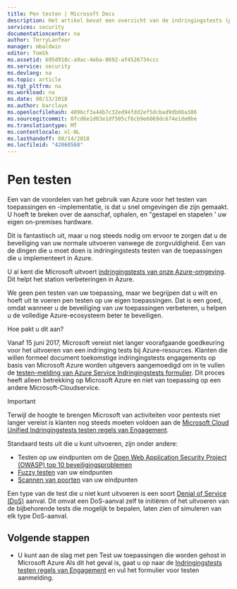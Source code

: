 ```yaml
---
title: Pen testen | Microsoft Docs
description: Het artikel bevat een overzicht van de indringingstests (pentest)-proces en hoe uitvoeren pentest op basis van uw toepassingen die worden uitgevoerd in Azure-infrastructuur.
services: security
documentationcenter: na
author: TerryLanfear
manager: mbaldwin
editor: TomSh
ms.assetid: 695d918c-a9ac-4eba-8692-af4526734ccc
ms.service: security
ms.devlang: na
ms.topic: article
ms.tgt_pltfrm: na
ms.workload: na
ms.date: 08/13/2018
ms.author: barclayn
ms.openlocfilehash: 4096cf3a44b7c32ed94fdd2ef5dcbad9db08a386
ms.sourcegitcommit: 0fcd6e1d03e1df505cf6cb9e6069dc674e1de0be
ms.translationtype: MT
ms.contentlocale: nl-NL
ms.lasthandoff: 08/14/2018
ms.locfileid: "42060568"
---
```

# <a name="pen-testing"></a>Pen testen
Een van de voordelen van het gebruik van Azure voor het testen van toepassingen en -implementatie, is dat u snel omgevingen die zijn gemaakt.  U hoeft te breken over de aanschaf, ophalen, en "gestapel en stapelen ' uw eigen on-premises hardware.

Dit is fantastisch uit, maar u nog steeds nodig om ervoor te zorgen dat u de beveiliging van uw normale uitvoeren vanwege de zorgvuldigheid. Een van de dingen die u moet doen is indringingstests testen van de toepassingen die u implementeert in Azure.

U al kent die Microsoft uitvoert [indringingstests van onze Azure-omgeving](https://gallery.technet.microsoft.com/Cloud-Red-Teaming-b837392e). Dit helpt het station verbeteringen in Azure.

We geen pen testen van uw toepassing, maar we begrijpen dat u wilt en hoeft uit te voeren pen testen op uw eigen toepassingen. Dat is een goed, omdat wanneer u de beveiliging van uw toepassingen verbeteren, u helpen u de volledige Azure-ecosysteem beter te beveiligen.

Hoe pakt u dit aan?

Vanaf 15 juni 2017, Microsoft vereist niet langer voorafgaande goedkeuring voor het uitvoeren van een indringing tests bij Azure-resources. Klanten die willen formeel document toekomstige indringingstests engagements op basis van Microsoft Azure worden uitgevers aangemoedigd om in te vullen de [testen-melding van Azure Service Indringingstests formulier](https://portal.msrc.microsoft.com/en-us/engage/pentest). Dit proces heeft alleen betrekking op Microsoft Azure en niet van toepassing op een andere Microsoft-Cloudservice.

>[!IMPORTANT]
>Terwijl de hoogte te brengen Microsoft van activiteiten voor pentests niet langer vereist is klanten nog steeds moeten voldoen aan de [Microsoft Cloud Unified Indringingstests testen regels van Engagement](https://technet.microsoft.com/mt784683).

Standaard tests uit die u kunt uitvoeren, zijn onder andere:

* Testen op uw eindpunten om de [Open Web Application Security Project (OWASP) top 10 beveiligingsproblemen](https://www.owasp.org/index.php/Category:OWASP_Top_Ten_Project)
* [Fuzzy testen](https://blogs.microsoft.com/cybertrust/2007/09/20/fuzz-testing-at-microsoft-and-the-triage-process/) van uw eindpunten
* [Scannen van poorten](https://en.wikipedia.org/wiki/Port_scanner) van uw eindpunten

Een type van de test die u niet kunt uitvoeren is een soort [Denial of Service (DoS)](https://en.wikipedia.org/wiki/Denial-of-service_attack) aanval. Dit omvat een DoS-aanval zelf te initiëren of het uitvoeren van de bijbehorende tests die mogelijk te bepalen, laten zien of simuleren van elk type DoS-aanval.

## <a name="next-steps"></a>Volgende stappen

- U kunt aan de slag met pen Test uw toepassingen die worden gehost in Microsoft Azure Als dit het geval is, gaat u op naar de [Indringingstests testen regels van Engagement](https://www.microsoft.com/msrc/pentest-rules-of-engagement?rtc=2) en vul het formulier voor testen aanmelding.
